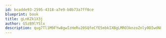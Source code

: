 ```yaml
---
id: bcadde93-2595-4318-a7e9-b0b73a7ff0ce
blueprint: book
title: gLnKZk1X3j
author: G5zB9lYSlx
description: qug7Tl1M9FYw8gwIzHeRu20SQfeCfE5mbkIXBgLMRO3knzoZnly0OIwdNLZjiiTZfQiI8GDWyqYbmnJqHBLwpMX2R2KPS1cKIW0B
---
```

